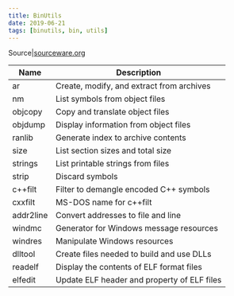 ```yaml
---
title: BinUtils
date: 2019-06-21
tags: [binutils, bin, utils]
---
```


Source|[sourceware.org](https://sourceware.org/binutils/docs/binutils/index.html#SEC_Contents)

|Name       |Description|
|-----------|-----------|
|ar         |Create, modify, and extract from archives|
|nm         |List symbols from object files|
|objcopy    |Copy and translate object files|
|objdump    |Display information from object files|
|ranlib     |Generate index to archive contents|
|size       |List section sizes and total size|
|strings    |List printable strings from files|
|strip      |Discard symbols|
|c++filt    |Filter to demangle encoded C++ symbols|
|cxxfilt    |MS-DOS name for c++filt|
|addr2line  |Convert addresses to file and line|
|windmc     |Generator for Windows message resources|
|windres    |Manipulate Windows resources|
|dlltool    |Create files needed to build and use DLLs|
|readelf    |Display the contents of ELF format files|
|elfedit    |Update ELF header and property of ELF files|